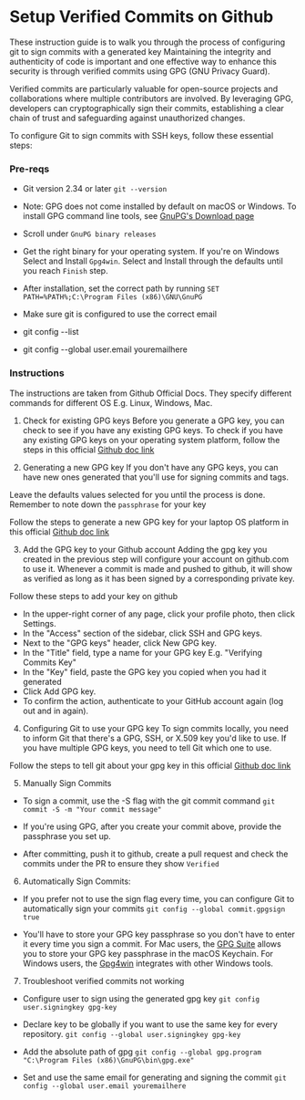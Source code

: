 <!-- SPDX-License-Identifier: Apache-2.0 -->

# Setup Verified Commits on Github

These instruction guide is to walk you through the process of configuring git to sign commits with a generated key
Maintaining the integrity and authenticity of code is important and one effective way to enhance this security is through verified commits using GPG (GNU Privacy Guard).

Verified commits are particularly valuable for open-source projects and collaborations where multiple contributors are involved. By leveraging GPG, developers can cryptographically sign their commits, establishing a clear chain of trust and safeguarding against unauthorized changes.

To configure Git to sign commits with SSH keys, follow these essential steps:

### Pre-reqs

- Git version 2.34 or later 
`git --version`

- Note: GPG does not come installed by default on macOS or Windows. To install GPG command line tools, see [GnuPG's Download page](https://www.gnupg.org/download/)
 - Scroll under `GnuPG binary releases`
 - Get the right binary for your operating system. If you're on Windows Select and Install `Gpg4win`. Select and Install through the defaults until you reach `Finish` step.
 - After installation, set the correct path by running `SET PATH=%PATH%;C:\Program Files (x86)\GNU\GnuPG`

- Make sure git is configured to use the correct email
 - git config --list
 - git config --global user.email youremailhere


### Instructions

The instructions are taken from Github Official Docs. They specify different commands for different OS E.g. Linux, Windows, Mac.

1. Check for existing GPG keys
Before you generate a GPG key, you can check to see if you have any existing GPG keys. To check if you have any existing GPG keys on your operating system platform, follow the steps in this official [Github doc link](https://docs.github.com/en/authentication/managing-commit-signature-verification/checking-for-existing-gpg-keys?platform=windows)

2. Generating a new GPG key
If you don't have any GPG keys, you can have new ones generated that you'll use for signing commits and tags.

Leave the defaults values selected for you until the process is done. Remember to note down the `passphrase` for your key

Follow the steps to generate a new GPG key for your laptop OS platform in this official [Github doc link](https://docs.github.com/en/authentication/managing-commit-signature-verification/generating-a-new-gpg-key?platform=windows)

3. Add the GPG key to your Github account
Adding the gpg key you created in the previous step will configure your account on github.com to use it. Whenever a commit is made and pushed to github, it will show as verified as long as it has been signed by a corresponding private key. 

Follow these steps to add your key on github

- In the upper-right corner of any page, click your profile photo, then click Settings.
- In the "Access" section of the sidebar, click  SSH and GPG keys.
- Next to the "GPG keys" header, click New GPG key.
- In the "Title" field, type a name for your GPG key E.g. "Verifying Commits Key"
- In the "Key" field, paste the GPG key you copied when you had it generated
- Click Add GPG key.
- To confirm the action, authenticate to your GitHub account again (log out and in again).

4. Configuring Git to use your GPG key
To sign commits locally, you need to inform Git that there's a GPG, SSH, or X.509 key you'd like to use. If you have multiple GPG keys, you need to tell Git which one to use.

Follow the steps to tell git about your gpg key in this official [Github doc link](https://docs.github.com/en/authentication/managing-commit-signature-verification/telling-git-about-your-signing-key?platform=windows)


5. Manually Sign Commits

- To sign a commit, use the -S flag with the git commit command
`git commit -S -m "Your commit message"`

- If you're using GPG, after you create your commit above, provide the passphrase you set up.

- After committing, push it to github, create a pull request and check the commits under the PR to ensure they show `Verified`


6.  Automatically Sign Commits:

- If you prefer not to use the sign flag every time, you can configure Git to automatically sign your commits
`git config --global commit.gpgsign true`

- You'll have to store your GPG key passphrase so you don't have to enter it every time you sign a commit. 
For Mac users, the [GPG Suite](https://gpgtools.org/) allows you to store your GPG key passphrase in the macOS Keychain.
For Windows users, the [Gpg4win](https://www.gpg4win.org/) integrates with other Windows tools.

7. Troubleshoot verified commits not working

- Configure user to sign using the generated gpg key `git config user.signingkey gpg-key`

- Declare key to be globally if you want to use the same key for every repository. `git config --global user.signingkey gpg-key`

- Add the absolute path of gpg `git config --global gpg.program "C:\Program Files (x86)\GnuPG\bin\gpg.exe"`

- Set and use the same email for generating and signing the commit `git config --global user.email youremailhere`